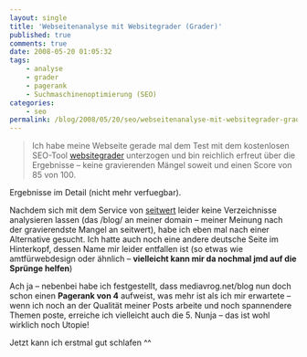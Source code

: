 ```yaml
---
layout: single
title: 'Webseitenanalyse mit Websitegrader (Grader)'
published: true
comments: true
date: 2008-05-20 01:05:32
tags:
    - analyse
    - grader
    - pagerank
    - Suchmaschinenoptimierung (SEO)
categories:
    - seo
permalink: /blog/2008/05/20/seo/webseitenanalyse-mit-websitegrader-grader
---
```

> Ich habe meine Webseite gerade mal dem Test mit dem kostenlosen SEO-Tool [websitegrader][1] unterzogen und bin reichlich erfreut über die Ergebnisse &#8211; keine gravierenden Mängel soweit und einen Score von 85 von 100.

Ergebnisse im Detail (nicht mehr verfuegbar).

Nachdem sich mit dem Service von [seitwert][3] leider keine Verzeichnisse analysieren lassen (das /blog/ an meiner domain &#8211; meiner Meinung nach der gravierendste Mangel an seitwert), habe ich eben mal nach einer Alternative gesucht. Ich hatte auch noch eine andere deutsche Seite im Hinterkopf, dessen Name mir leider entfallen ist (so etwas wie amtfürwebdesign oder ähnlich &#8211; **vielleicht kann mir da nochmal jmd auf die Sprünge helfen**)

Ach ja &#8211; nebenbei habe ich festgestellt, dass mediavrog.net/blog nun doch schon einen **Pagerank von 4** aufweist, was mehr ist als ich mir erwartete &#8211; wenn ich noch an der Qualität meiner Posts arbeite und noch spannendere Themen poste, erreiche ich vielleicht auch die 5. Nunja &#8211; das ist wohl wirklich noch Utopie!

Jetzt kann ich erstmal gut schlafen ^^

 [1]: http://www.websitegrader.com/ "SEO-Tool Websitegrader auf websitegrader.com testen"
 [2]: http://www.websitegrader.com/wsgid/1014956/default.aspx "Ergebnisse des Grader Webseiten-Checks für mediavrog.net auf websitegrader.com ansehen"
 [3]: http://www.seitwert.de/ "SEO-Tool auf Seitwert.de besuchen"